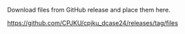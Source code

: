 Download files from GitHub release and place them here.

https://github.com/CPJKU/cpjku_dcase24/releases/tag/files


